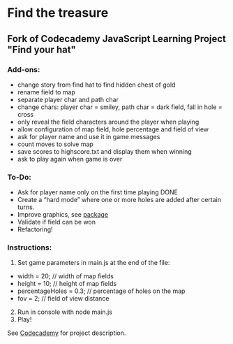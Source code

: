 
# Find the treasure
## Fork of Codecademy JavaScript Learning Project "Find your hat"

### Add-ons: 
- change story from find hat to find hidden chest of gold
- rename field to map
- separate player char and path char
- change chars: player char = smiley, path char = dark field, fall in hole = cross
- only reveal the field characters around the player when playing
- allow configuration of map field, hole percentage and field of view
- ask for player name and use it in game messages
- count moves to solve map
- save scores to highscore.txt and display them when winning
- ask to play again when game is over

### To-Do:
- Ask for player name only on the first time playing DONE
- Create a “hard mode” where one or more holes are added after certain turns.
- Improve graphics, see [package](https://github.com/cronvel/terminal-kit)
- Validate if field can be won 
- Refactoring!

### Instructions:
1. Set game parameters in main.js at the end of the file: 
- width = 20; // width of map fields
- height = 10; // height of map fields
- percentageHoles = 0.3; // percentage of holes on the map
- fov = 2; // field of view distance
2. Run in console with node main.js
3. Play!

See [Codecademy](https://www.codecademy.com/paths/front-end-engineer-career-path/tracks/fecp-javascript-syntax-part-iii/modules/fecp-challenge-project-find-your-hat/projects/find-your-hat ) for project description.